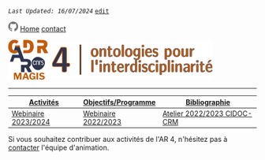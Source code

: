
_`Last Updated: 16/07/2024`_ [`edit`](https://github.com/MAGISAR4/ontologies_4_interdisciplinarity/blob/main/pages/activites.md)

[![GitHub Logo](assets/user/github.png)](https://github.com/MAGISAR4/ontologies_4_interdisciplinarity)
[Home](.)
[contact](?page=contact)

![entête](img/2021-02_Icoentete-GDR_MAGIS_AR4.png)

---
| [Activités](?page=activites) | [Objectifs/Programme](?page=objectifs-et-programme) | [Bibliographie](?page=bibliographie) |
|---|---|---|
| [Webinaire 2023/2024](?page=activites_1) | [Webinaire 2022/2023](?page=activites_2)| [Atelier 2022/2023 CIDOC-CRM](?page=activites_3)| [Atelier 2023/2024 TOPO(S)](?page=activites_4)|


Si vous souhaitez contribuer aux activités de l'AR 4, n'hésitez pas à [contacter](?page=contact) l'équipe d'animation.
